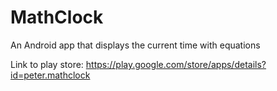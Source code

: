 # MathClock

An Android app that displays the current time with equations

Link to play store: https://play.google.com/store/apps/details?id=peter.mathclock
